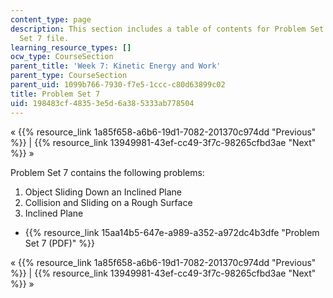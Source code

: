```yaml
---
content_type: page
description: This section includes a table of contents for Problem Set 7 and the Problem
  Set 7 file.
learning_resource_types: []
ocw_type: CourseSection
parent_title: 'Week 7: Kinetic Energy and Work'
parent_type: CourseSection
parent_uid: 1099b766-7930-f7e5-1ccc-c80d63899c02
title: Problem Set 7
uid: 198483cf-4835-3e5d-6a38-5333ab778504
---
```


« {{% resource_link 1a85f658-a6b6-19d1-7082-201370c974dd "Previous" %}} | {{% resource_link 13949981-43ef-cc49-3f7c-98265cfbd3ae "Next" %}} »

Problem Set 7 contains the following problems:

1.  Object Sliding Down an Inclined Plane
2.  Collision and Sliding on a Rough Surface
3.  Inclined Plane

*   {{% resource_link 15aa14b5-647e-a989-a352-a972dc4b3dfe "Problem Set 7 (PDF)" %}}

« {{% resource_link 1a85f658-a6b6-19d1-7082-201370c974dd "Previous" %}} | {{% resource_link 13949981-43ef-cc49-3f7c-98265cfbd3ae "Next" %}} »